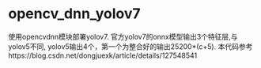 # opencv_dnn_yolov7
使用opencvdnn模块部署yolov7.
官方yolov7的onnx模型输出3个特征层,与yolov5不同,
yolov5输出4个，第一个为整合好的输出25200*(c+5).
本代码参考https://blog.csdn.net/dongjuexk/article/details/127548541
